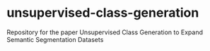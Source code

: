 # unsupervised-class-generation
Repository for the paper Unsupervised Class Generation to Expand Semantic Segmentation Datasets
